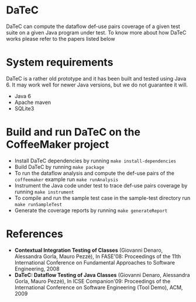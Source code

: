 # DaTeC

DaTeC can compute the dataflow def-use pairs coverage of a given test suite on a given Java program under test. 
To know more about how DaTeC works please refer to the papers listed below

# System requirements

DaTeC is a rather old prototype and it has been built and tested using Java 6. It may work well for newer Java versions, but we do not guarantee it will.

* Java 6
* Apache maven
* SQLite3

# Build and run DaTeC on the CoffeeMaker project

* Install DaTeC dependencies by running  `make install-dependencies`
* Build DaTeC by running `make package`
* To run the dataflow analysis and compute the def-use pairs of the `coffeemaker` example run `make runAnalysis`
* Instrument the Java code under test to trace def-use pairs coverage by running `make instrument`
* To compile and run the sample test case in the sample-test directory run `make runSampleTest`
* Generate the coverage reports by running `make generateReport`

# References

* **Contextual Integration Testing of Classes** (Giovanni Denaro, Alessandra Gorla, Mauro Pezzè), In FASE'08: Proceedings of the 11th International Conference on Fundamental Approaches to Software Engineering, 2008
* **DaTeC: Dataflow Testing of Java Classes** (Giovanni Denaro, Alessandra Gorla, Mauro Pezzè), In ICSE Companion'09: Proceedings of the International Conference on Software Engineering (Tool Demo), ACM, 2009

